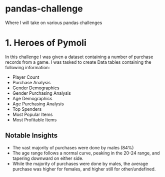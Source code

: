 # pandas-challenge
Where I will take on various pandas challenges








# 1. Heroes of Pymoli

In this challenge I was given a dataset containing a number of purchase records from a game. I was tasked to create Data tables containing the following information:

* Player Count
* Purchase Analysis
* Gender Demographics
* Gender Purchasing Analysis
* Age Demographics
* Age Purchasing Analysis
* Top Spenders
* Most Popular Items
* Most Profitable Items

## Notable Insights

* The vast majority of purchases were done by males (84%)
* The age range follows a normal curve, peaking in the 20-24 range, and tapering downward on either side.
* While the majority of purchases were done by males, the average purchase was higher for females, and higher still for other/undefined. 